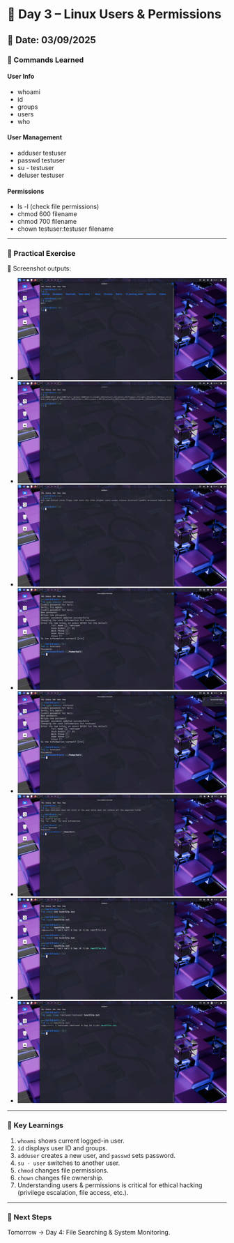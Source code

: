 # 👤 Day 3 – Linux Users & Permissions

## 📅 Date: 03/09/2025

### 🔹 Commands Learned

#### User Info
- whoami
- id
- groups
- users
- who

#### User Management
- adduser testuser
- passwd testuser
- su - testuser
- deluser testuser

#### Permissions
- ls -l (check file permissions)
- chmod 600 filename
- chmod 700 filename
- chown testuser:testuser filename

---

### 🔹 Practical Exercise
📸 Screenshot outputs:
- ![whoami](images/day3_whoami.png)
- ![id](images/day3_id.png)
- ![groups](images/day3_groups.png)
- ![adduser](images/day3_adduser.png)
- ![passwd](images/day3_passwd.png)
- ![su](images/day3_su.png)
- ![chmod](images/day3_chmod.png)
- ![chown](images/day3_chown.png)

---

### 🔹 Key Learnings
1. `whoami` shows current logged-in user.  
2. `id` displays user ID and groups.  
3. `adduser` creates a new user, and `passwd` sets password.  
4. `su - user` switches to another user.  
5. `chmod` changes file permissions.  
6. `chown` changes file ownership.  
7. Understanding users & permissions is critical for ethical hacking (privilege escalation, file access, etc.).

---

### 🔹 Next Steps
Tomorrow → Day 4: File Searching & System Monitoring.
